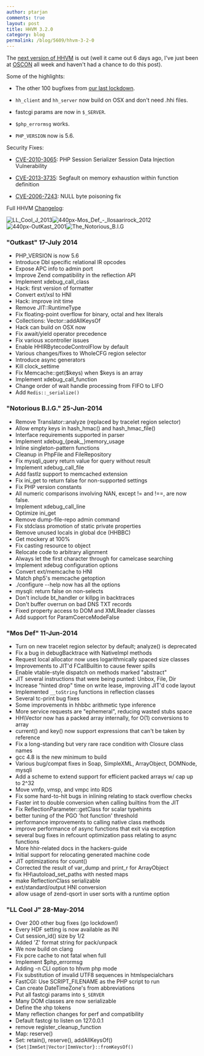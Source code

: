 ```yaml
---
author: ptarjan
comments: true
layout: post
title: HHVM 3.2.0
category: blog
permalink: /blog/5609/hhvm-3-2-0
---
```


The [next version of HHVM](https://github.com/facebook/hhvm/wiki/Prebuilt%20Packages%20for%20HHVM) is out (well it came out 6 days ago, I've just been at [OSCON](http://www.oscon.com/oscon2014/public/schedule/detail/34640) all week and haven't had a chance to do this post).

<!--truncate-->

Some of the highlights:


  * The other 100 bugfixes from [our last lockdown](http://hhvm.com/blog/5195/hhvm-3-1-0).


  * `hh_client` and `hh_server` now build on OSX and don't need .hhi files.


  * fastcgi params are now in `$_SERVER`.


  * `$php_errormsg` works.


  * `PHP_VERSION` now is 5.6.


Security Fixes:


  * [CVE-2010-3065](http://cve.mitre.org/cgi-bin/cvename.cgi?name=CVE-2010-3065): PHP Session Serializer Session Data Injection Vulnerability


  * [CVE-2013-3735](http://cve.mitre.org/cgi-bin/cvename.cgi?name=CVE-2013-3735): Segfault on memory exhaustion within function definition


  * [CVE-2006-7243](http://cve.mitre.org/cgi-bin/cvename.cgi?name=CVE-2006-7243): NULL byte poisoning fix


Full HHVM [Changelog](https://github.com/facebook/hhvm/blob/master/hphp/NEWS):

![LL_Cool_J_2013](/static/images/posts/LL_Cool_J_2013.jpg)![440px-Mos_Def_-_Ilosaarirock_2012](/static/images/posts/440px-Mos_Def_-_Ilosaarirock_2012.jpg)![440px-OutKast_2001](/static/images/posts/440px-OutKast_2001.jpg)![The_Notorious_B.I.G](/static/images/posts/The_Notorious_B.I.G.jpg)

### "Outkast" 17-July 2014

- PHP_VERSION is now 5.6
- Introduce Dbl specific relational IR opcodes
- Expose APC info to admin port
- Improve Zend compatibility in the reflection API
- Implement xdebug_call_class
- Hack: first version of formatter
- Convert ext/xsl to HNI
- Hack: improve init time
- Remove JIT::RuntimeType
- Fix floating-point overflow for binary, octal and hex literals
- Collections: Vector::addAllKeysOf
- Hack can build on OSX now
- Fix await/yield operator precedence
- Fix various xcontroller issues
- Enable HHIRBytecodeControlFlow by default
- Various changes/fixes to WholeCFG region selector
- Introduce async generators
- Kill clock_settime
- Fix Memcache::get($keys) when $keys is an array
- Implement xdebug_call_function
- Change order of wait handle processing from FIFO to LIFO
- Add `Redis::_serialize()`

### "Notorious B.I.G." 25-Jun-2014

- Remove Translator::analyze (replaced by tracelet region selector)
- Allow empty keys in hash_hmac() and hash_hmac_file()
- Interface requirements supported in parser
- Implement xdebug_{peak_,}memory_usage
- Inline singleton-pattern functions
- Cleanup in PhpFile and FileRepository
- Fix mysqli_query return value for query without result
- Implement xdebug_call_file
- Add fastlz support to memcached extension
- Fix ini_get to return false for non-supported settings
- Fix PHP version constants
- All numeric comparisons involving NAN, except != and !==, are now false.
- Implement xdebug_call_line
- Optimize ini_get
- Remove dump-file-repo admin command
- Fix stdclass promotion of static private properties
- Remove unused locals in global dce (HHBBC)
- Get mockery at 100%
- Fix casting resource to object
- Relocate code to arbitrary alignment
- Always let the first character through for camelcase searching
- Implement xdebug configuration options
- Convert ext/memcache to HNI
- Match php5's memcache getoption
- ./configure --help now has all the options
- mysqli: return false on non-selects
- Don't include bt_handler or killpg in backtraces
- Don't buffer overrun on bad DNS TXT records
- Fixed property access to DOM and XMLReader classes
- Add support for ParamCoerceModeFalse

### "Mos Def" 11-Jun-2014

- Turn on new tracelet region selector by default; analyze() is deprecated
- Fix a bug in debugBacktrace with NativeImpl methods
- Request local allocator now uses logarithmically spaced size classes
- Improvements to JIT'd FCallBuiltin to cause fewer spills
- Enable vtable-style dispatch on methods marked "abstract"
- JIT several instructions that were being punted: Unbox, File, Dir
- Increase "hinted drop" time on write lease, improving JIT'd code layout
- Implemented `__toString` functions in reflection classes
- Several tc-print bug fixes
- Some improvements in hhbbc arithmetic type inference
- More service requests are "ephemeral", reducing wasted stubs space
- HH\Vector now has a packed array internally, for O(1) conversions to array
- current() and key() now support expressions that can't be taken by reference
- Fix a long-standing but very rare race condition with Closure class names
- gcc 4.8 is the new minimum to build
- Various bug/compat fixes in Soap, SimpleXML, ArrayObject, DOMNode, mysqli
- Add a scheme to extend support for efficient packed arrays w/ cap up to 2^32
- Move vmfp, vmsp, and vmpc into RDS
- Fix some hard-to-hit bugs in inlining relating to stack overflow checks
- Faster int to double conversion when calling builtins from the JIT
- Fix ReflectionParameter::getClass for scalar typehints
- better tuning of the PGO 'hot function' threshold
- performance improvements to calling native class methods
- improve performance of async functions that exit via exception
- several bug fixes in refcount optimization pass relating to async functions
- More hhir-related docs in the hackers-guide
- Initial support for relocating generated machine code
- JIT optimizations for count()
- Corrected the result of var_dump and print_r for ArrayObject
- fix HH\autoload_set_paths with nested maps
- make ReflectionClass serializable
- ext/standard/output HNI conversion
- allow usage of zend-qsort in user sorts with a runtime option

### "LL Cool J" 28-May-2014

- Over 200 other bug fixes (go lockdown!)
- Every HDF setting is now available as INI
- Cut session_id() size by 1/2
- Added 'Z' format string for pack/unpack
- We now build on clang
- Fix pcre cache to not fatal when full
- Implement $php_errormsg
- Adding -n CLI option to hhvm php mode
- Fix substitution of invalid UTF8 sequences in htmlspecialchars
- FastCGI: Use SCRIPT_FILENAME as the PHP script to run
- Can create DateTimeZone's from abbreviations
- Put all fastcgi params into `$_SERVER`
- Many DOM classes are now serializable
- Define the xhp tokens
- Many reflection changes for perf and compatibility
- Default fastcgi to listen on 127.0.0.1
- remove register_cleanup_function
- Map: reserve()
- Set: retain(), reserve(), addAllKeysOf()
- `{Set|ImmSet|Vector|ImmVector}::fromKeysOf()`
